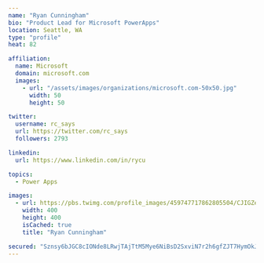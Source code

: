 ```yaml
---
name: "Ryan Cunningham"
bio: "Product Lead for Microsoft PowerApps"
location: Seattle, WA
type: "profile"
heat: 82

affiliation:
  name: Microsoft
  domain: microsoft.com
  images:
    - url: "/assets/images/organizations/microsoft.com-50x50.jpg"
      width: 50
      height: 50

twitter:
  username: rc_says
  url: https://twitter.com/rc_says
  followers: 2793

linkedin:
  url: https://www.linkedin.com/in/rycu

topics:
  - Power Apps

images:
  - url: https://pbs.twimg.com/profile_images/459747717862805504/CJIGZejd_400x400.png
    width: 400
    height: 400
    isCached: true
    title: "Ryan Cunningham"

secured: "Sznsy6bJGC8cIONde8LRwjTAjTtM5Mye6NiBsD2SxviN7r2h6gfZJT7HymOkJL/R9dpX3Ehkp2t7wb/9qPfeQh1spGgGVlv7hNcod2FyGx1ADIXt1iUpuW+LdQolSxgmMIeXR7Rxq56cV+JUFuVFq34EL1czC1yzCk7zgr0tpMvF7jHxnyzuJl37lenu7cetKoJGF779xsguyoQdNT3JyhES+8jRGvhc3yjCw5IJd4sVRcmcmBYckIquL5+eMmRX33hjjE4BIxKCcLZiSOVdLSM6DePlQlo7ugGHao58HdGzSB7CkeYHd+NjmOMAIbMJVVY51WPorrMTev1FButFHNF1rNPivaDqSVqFaEOQH+7BjSAO5pZY1slODx7VE/mR6Zsl+o7UzM7W0y04z0DG1LeK6CFGpHhO122BCizRjsM=;bLm2BRs8tfosCew4zl3n2g=="
---
```


